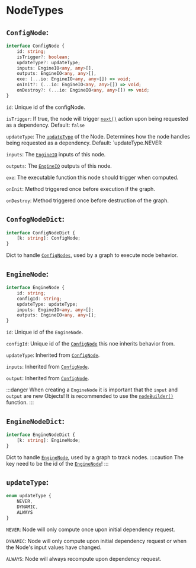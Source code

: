 # NodeTypes

## `ConfigNode`:

```ts
interface ConfigNode {
    id: string;
    isTrigger?: boolean;
    updateType?: updateType;
    inputs: EngineIO<any, any>[],
    outputs: EngineIO<any, any>[],
    exe: (...io: EngineIO<any, any>[]) => void;
    onInit?: (...io: EngineIO<any, any>[]) => void;
    onDestroy?: (...io: EngineIO<any, any>[]) => void;
}
```

`id`: Unique id of the configNode.

`isTrigger`: If true, the node will trigger [`next()`](./functions.md#next) action upon being requested as a dependency. Default: `false`

`updateType`: The [`updateType`](#updatetype) of the Node. Determines how the node handles being requested as a dependency. Default: `updateType.NEVER

`inputs`: The [`EngineIO`](./connectionTypes.md#engineio) inputs of this node.

`outputs`: The [`EngineIO`](./connectionTypes.md#engineio) outputs of this node.

`exe`: The executable function this node should trigger when computed.

`onInit`: Method triggered once before execution if the graph.

`onDestroy`: Method triggered once before destruction of the graph. 

## `ConfogNodeDict`:

```ts
interface ConfigNodeDict {
    [k: string]: ConfigNode;
}
```

Dict to handle [`ConfigNodes`](./NodeTypes.md#confignode), used by a graph to execute node behavior.

## `EngineNode`:

```ts
interface EngineNode {
    id: string;
    configId: string;
    updateType: updateType;
    inputs: EngineIO<any, any>[];
    outputs: EngineIO<any, any>[];
}
```

`id`: Unique id of the `EngineNode`.

`configId`: Unique id of the [`ConfigNode`](#confignode) this noe inherits behavior from.

`updateType`: Inherited from [`ConfigNode`](#confignode).

`inputs`: Inherited from [`ConfigNode`](#confignode).

`output`: Inherited from [`ConfigNode`](#confignode).

:::danger
When creating a `EngineNode` it is important that the `input` and `output` are new Objects!
It is recommended to use the [`nodeBuilder()`](./functions.md#nodebuilder) function.
:::

## `EngineNodeDict`:

```ts
interface EngineNodeDict {
    [k: string]: EngineNode;
}
```

Dict to handle [`EngineNode`](#enginenode), used by a graph to track nodes.
:::caution
The key need to be the id of the [`EngineNode`](#enginenode)!
:::

## `updateType`:

```ts
enum updateType {
    NEVER,
    DYNAMIC,
    ALWAYS
}
```

`NEVER`: Node will only compute once upon initial dependency request.

`DYNAMIC`: Node will only compute upon initial dependency request or when the Node's input values have changed.

`ALWAYS`: Node will always recompute upon dependency request.